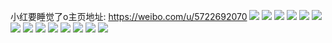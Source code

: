 小红要睡觉了o主页地址: https://weibo.com/u/5722692070 
![](https://wx4.sinaimg.cn/mw2000/006fhPD0gy1h94b3g5oopj32c0340e82.jpg) 
![](https://wx4.sinaimg.cn/mw2000/006fhPD0gy1h94b3cfmgrj32c03404qt.jpg) 
![](https://wx4.sinaimg.cn/mw2000/006fhPD0gy1h94b3hdxvbj32c0340hdu.jpg) 
![](https://wx4.sinaimg.cn/mw2000/006fhPD0gy1h94b38n87ij32c0340u0x.jpg) 
![](https://wx4.sinaimg.cn/mw2000/006fhPD0gy1h94b37cbxej32c0340b2b.jpg) 
![](https://wx4.sinaimg.cn/mw2000/006fhPD0gy1h94b39tv1uj32c033y1ky.jpg) 
![](https://wx4.sinaimg.cn/mw2000/006fhPD0gy1h94b3jvrktj32082obx6p.jpg) 
![](https://wx4.sinaimg.cn/mw2000/006fhPD0gy1h94b3esnt0j32c0340u0y.jpg) 
![](https://wx4.sinaimg.cn/mw2000/006fhPD0gy1h94b3iq3m0j32c03407wi.jpg) 
![](https://wx4.sinaimg.cn/mw2000/006fhPD0gy1gz40r1qr8lj32c0340e85.jpg) 
![](https://wx4.sinaimg.cn/mw2000/006fhPD0gy1gz1vfe2qmuj31pf316b2b.jpg) 
![](https://wx4.sinaimg.cn/mw2000/006fhPD0gy1gz1vfb5x6oj31qz33yb2b.jpg) 
![](https://wx4.sinaimg.cn/mw2000/006fhPD0gy1gz1vfgx29aj31qz33ye83.jpg) 
![](https://wx4.sinaimg.cn/mw2000/006fhPD0gy1gz1vfk60nmj31qe32ze83.jpg) 
